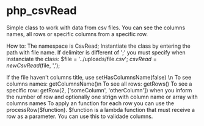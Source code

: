 # php_csvRead
Simple class to work with data from csv files.
You can see the columns names, all rows or specific columns from a specific row.

How to:
The namespace is CsvRead;
Instantiate the class by entering the path with file name. If delimiter is different of ';' you must specify when instanciate the class:
 $file = '../uploads/file.csv';
 $csvRead = new CsvRead($file, ',');
 
If the file haven't columns title, use setHasColumnsName(false) \n
To see columns names: getColumnsName()n
To see all rows: getRows()
To see a specific row: getRow(2, ['someColumn', 'otherColumn']) when you inform the number of row and optionally one strign with column name or array with columns names
To apply an function for each row you can use the processRow($function). $function is a lambda function that must receive a row as a parameter. You can use this to validade columns.
